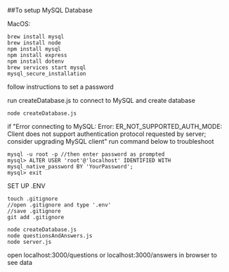 ##To setup MySQL Database

MacOS:

```
brew install mysql
brew install node
npm install mysql
npm install express
npm install dotenv
brew services start mysql
mysql_secure_installation
```

follow instructions to set a password

run createDatabase.js to connect to MySQL and create database

```
node createDatabase.js
```

if "Error connecting to MySQL: Error: ER_NOT_SUPPORTED_AUTH_MODE: Client does not support authentication protocol requested by server; consider upgrading MySQL client" run command below to troubleshoot

```
mysql -u root -p //then enter password as prompted
mysql> ALTER USER 'root'@'localhost' IDENTIFIED WITH mysql_native_password BY 'YourPassword';
mysql> exit
```

SET UP .ENV

```
touch .gitignore
//open .gitignore and type '.env'
//save .gitignore
git add .gitignore

```

```
node createDatabase.js
node questionsAndAnswers.js
node server.js
```

open localhost:3000/questions or localhost:3000/answers in browser to see data
